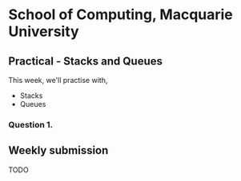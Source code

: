 # School of Computing, Macquarie University

## Practical - Stacks and Queues

This week, we'll practise with,

- Stacks
- Queues

### Question 1.


## Weekly submission

TODO